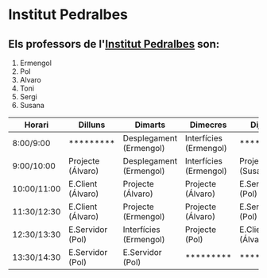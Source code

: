 # Institut Pedralbes
## Els professors de l'[Institut Pedralbes](https://www.institutpedralbes.cat/) son:

1. Ermengol
2. Pol
3. Alvaro
4. Toni
5. Sergi
6. Susana

| Horari | Dilluns | Dimarts | Dimecres | Dijous | Divendres
| --------- | -------- | -------- | -------- | -------- | -------- |
|8:00/9:00  | ********* | Desplegament<br> (Ermengol) | Interfícies<br> (Ermengol) | ********* | Projecte<br> (Ermengol) |
|9:00/10:00  | Projecte<br> (Álvaro) | Desplegament<br> (Ermengol) | Interfícies<br> (Ermengol) | Projecte<br> (Susana) | Projecte<br> (Ermengol) |
|10:00/11:00  | E.Client<br> (Álvaro) | Projecte<br> (Álvaro) | Projecte<br> (Álvaro)  | E.Servidor<br> (Pol) | Tutoria<br> (Álvaro) |
|11:30/12:30  | E.Client<br> (Álvaro) | Projecte<br> (Ermengol) | Projecte<br> (Álvaro)  | E.Servidor<br> (Pol) | E.Client<br> (Álvaro) |
|12:30/13:30  | E.Servidor<br> (Pol) |Interfícies<br> (Ermengol) | Projecte<br> (Pol)  | E.Client<br> (Álvaro) | E.Client<br> (Álvaro) |
|13:30/14:30  | E.Servidor<br> (Pol) | E.Servidor<br> (Pol) | ********* | ********* | ********* |
